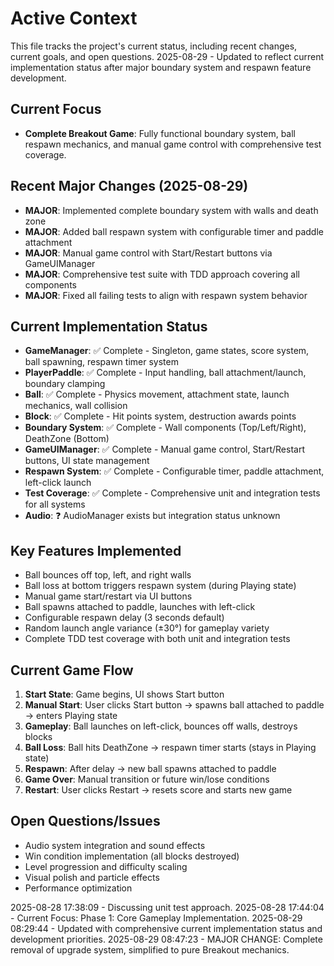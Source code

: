 # Active Context

This file tracks the project's current status, including recent changes, current goals, and open questions.
2025-08-29 - Updated to reflect current implementation status after major boundary system and respawn feature development.

## Current Focus

*   **Complete Breakout Game**: Fully functional boundary system, ball respawn mechanics, and manual game control with comprehensive test coverage.

## Recent Major Changes (2025-08-29)

*   **MAJOR**: Implemented complete boundary system with walls and death zone
*   **MAJOR**: Added ball respawn system with configurable timer and paddle attachment
*   **MAJOR**: Manual game control with Start/Restart buttons via GameUIManager
*   **MAJOR**: Comprehensive test suite with TDD approach covering all components
*   **MAJOR**: Fixed all failing tests to align with respawn system behavior

## Current Implementation Status

*   **GameManager**: ✅ Complete - Singleton, game states, score system, ball spawning, respawn timer system
*   **PlayerPaddle**: ✅ Complete - Input handling, ball attachment/launch, boundary clamping
*   **Ball**: ✅ Complete - Physics movement, attachment state, launch mechanics, wall collision
*   **Block**: ✅ Complete - Hit points system, destruction awards points
*   **Boundary System**: ✅ Complete - Wall components (Top/Left/Right), DeathZone (Bottom)
*   **GameUIManager**: ✅ Complete - Manual game control, Start/Restart buttons, UI state management
*   **Respawn System**: ✅ Complete - Configurable timer, paddle attachment, left-click launch
*   **Test Coverage**: ✅ Complete - Comprehensive unit and integration tests for all systems
*   **Audio**: ❓ AudioManager exists but integration status unknown

## Key Features Implemented

*   Ball bounces off top, left, and right walls
*   Ball loss at bottom triggers respawn system (during Playing state)
*   Manual game start/restart via UI buttons
*   Ball spawns attached to paddle, launches with left-click
*   Configurable respawn delay (3 seconds default)
*   Random launch angle variance (±30°) for gameplay variety
*   Complete TDD test coverage with both unit and integration tests

## Current Game Flow

1. **Start State**: Game begins, UI shows Start button
2. **Manual Start**: User clicks Start button → spawns ball attached to paddle → enters Playing state
3. **Gameplay**: Ball launches on left-click, bounces off walls, destroys blocks
4. **Ball Loss**: Ball hits DeathZone → respawn timer starts (stays in Playing state)
5. **Respawn**: After delay → new ball spawns attached to paddle
6. **Game Over**: Manual transition or future win/lose conditions
7. **Restart**: User clicks Restart → resets score and starts new game

## Open Questions/Issues

*   Audio system integration and sound effects
*   Win condition implementation (all blocks destroyed)  
*   Level progression and difficulty scaling
*   Visual polish and particle effects
*   Performance optimization

2025-08-28 17:38:09 - Discussing unit test approach.
2025-08-28 17:44:04 - Current Focus: Phase 1: Core Gameplay Implementation.
2025-08-29 08:29:44 - Updated with comprehensive current implementation status and development priorities.
2025-08-29 08:47:23 - MAJOR CHANGE: Complete removal of upgrade system, simplified to pure Breakout mechanics.